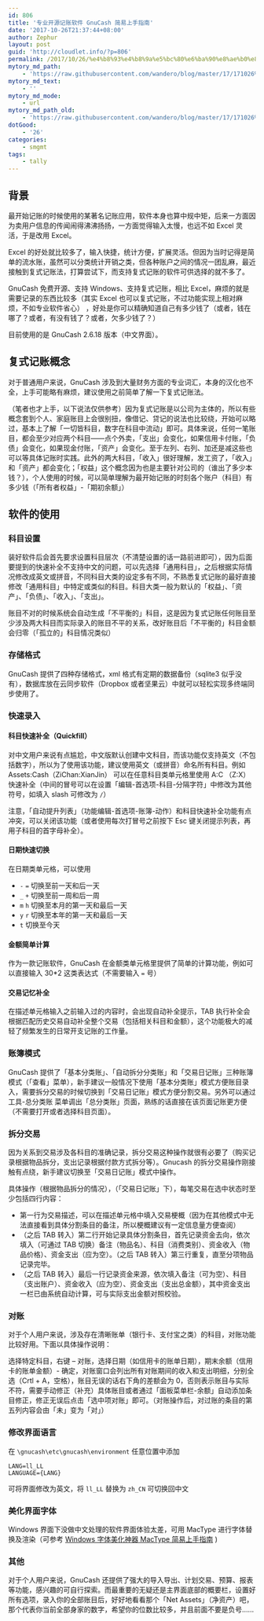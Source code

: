 ```yaml
---
id: 806
title: '专业开源记账软件 GnuCash 简易上手指南'
date: '2017-10-26T21:37:44+08:00'
author: Zephur
layout: post
guid: 'http://cloudlet.info/?p=806'
permalink: /2017/10/26/%e4%b8%93%e4%b8%9a%e5%bc%80%e6%ba%90%e8%ae%b0%e8%b4%a6%e8%bd%af%e4%bb%b6-gnucash-%e7%ae%80%e6%98%93%e4%b8%8a%e6%89%8b%e6%8c%87%e5%8d%97/
mytory_md_path:
    - 'https://raw.githubusercontent.com/wandero/blog/master/17/171026%20%E4%B8%93%E4%B8%9A%E5%BC%80%E6%BA%90%E8%AE%B0%E8%B4%A6%E8%BD%AF%E4%BB%B6%20GnuCash%20%E7%AE%80%E6%98%93%E4%B8%8A%E6%89%8B%E6%8C%87%E5%8D%97.md'
mytory_md_text:
    - ''
mytory_md_mode:
    - url
mytory_md_path_old:
    - 'https://raw.githubusercontent.com/wandero/blog/master/17/171026%20%E4%B8%93%E4%B8%9A%E5%BC%80%E6%BA%90%E8%AE%B0%E8%B4%A6%E8%BD%AF%E4%BB%B6%20GnuCash%20%E7%AE%80%E6%98%93%E4%B8%8A%E6%89%8B%E6%8C%87%E5%8D%97.md'
dotGood:
    - '26'
categories:
    - smgmt
tags:
    - tally
---
```


## 背景

最开始记账的时候使用的某著名记账应用，软件本身也算中规中矩，后来一方面因为卖用户信息的传闻闹得沸沸扬扬，一方面觉得输入太慢，也远不如 Excel 灵活，于是改用 Excel。

Excel 的好处就比较多了，输入快捷，统计方便，扩展灵活。但因为当时记得是简单的流水账，虽然可以分类统计开销之类，但各种账户之间的情况一团乱麻，最近接触到复式记账法，打算尝试下，而支持复式记账的软件可供选择的就不多了。

GnuCash 免费开源、支持 Windows、支持复式记账，相比 Excel，麻烦的就是需要记录的东西比较多（其实 Excel 也可以复式记账，不过功能实现上相对麻烦，不如专业软件省心） ，好处是你可以精确知道自己有多少钱了（或者，钱在哪了？或者，有没有钱了？或者，欠多少钱了？）

目前使用的是 GnuCash 2.6.18 版本（中文界面）。

## 复式记账概念

对于普通用户来说，GnuCash 涉及到大量财务方面的专业词汇，本身的汉化也不全，上手可能略有麻烦，建议使用之前简单了解一下复式记账法。

（笔者也才上手，以下说法仅供参考）因为复式记账是以公司为主体的，所以有些概念套到个人、家庭账目上会很别扭，像借记、贷记的说法也比较绕，开始可以略过，基本上了解「一切皆科目，数字在科目中流动」即可。具体来说，任何一笔账目，都会至少对应两个科目——点个外卖，「支出」会变化，如果信用卡付账，「负债」会变化，如果现金付账，「资产」会变化。至于左列、右列、加还是减这些也可以等具体记账时实践。此外的两大科目，「收入」很好理解，发工资了，「收入」和「资产」都会变化；「权益」这个概念因为也是主要针对公司的（谁出了多少本钱？），个人使用的时候，可以简单理解为最开始记账的时刻各个账户（科目）有多少钱（「所有者权益」-「期初余额」）

## 软件的使用

### 科目设置

装好软件后会首先要求设置科目层次（不清楚设置的话一路前进即可），因为后面要提到的快速补全不支持中文的问题，可以先选择「通用科目」，之后根据实际情况修改成英文或拼音，不同科目大类的设定多有不同，不熟悉复式记账的最好直接修改「通用科目」中特定或类似的科目。科目大类一般为默认的「权益」、「资产」、「负债」、「收入」、「支出」。

账目不对的时候系统会自动生成「不平衡的」科目，这是因为复式记账任何账目至少涉及两大科目而实际录入的账目不平的关系，改好账目后「不平衡的」科目金额会归零（「孤立的」科目情况类似）

### 存储格式

GnuCash 提供了四种存储格式，xml 格式有定期的数据备份（sqlite3 似乎没有），数据库放在云同步软件（Dropbox 或者坚果云）中就可以轻松实现多终端同步使用了。

### 快速录入

#### 科目快速补全（Quickfill）

对中文用户来说有点尴尬，中文版默认创建中文科目，而该功能仅支持英文（不包括数字），所以为了使用该功能，建议使用英文（或拼音）命名所有科目。例如 Assets:Cash（ZiChan:XianJin） 可以在任意科目类单元格里使用 A:C （Z:X）快速补全（中间的冒号可以在设置「编辑-首选项-科目-分隔字符」中修改为其他符号，如填入 slash 可修改为 `/`）

注意，「自动提升列表」（功能编辑-首选项-账簿-动作）和科目快速补全功能有点冲突，可以关闭该功能（或者使用每次打冒号之前按下 Esc 键关闭提示列表，再用子科目的首字母补全）。

#### 日期快速切换

在日期类单元格，可以使用

- `-` `=` 切换至前一天和后一天
- `_` `+` 切换至前一周和后一周
- `m` `h` 切换至本月的第一天和最后一天
- `y` `r` 切换至本年的第一天和最后一天
- `t` 切换至今天

#### 金额简单计算

作为一款记账软件，GnuCash 在金额类单元格里提供了简单的计算功能，例如可以直接输入 30\*2 这类表达式（不需要输入 `=` 号）

#### 交易记忆补全

在描述单元格输入之前输入过的内容时，会出现自动补全提示，TAB 执行补全会根据匹配历史交易自动补全整个交易（包括相关科目和金额），这个功能极大的减轻了频繁发生的日常开支记账的工作量。

### 账簿模式

GnuCash 提供了「基本分类账」、「自动拆分分类账」和「交易日记账」三种账簿模式（「查看」菜单），新手建议一般情况下使用「基本分类账」模式方便账目录入，需要拆分交易的时候切换到「交易日记账」模式方便分割交易。另外可以通过 工具-总分类账 菜单调出「总分类账」页面，熟练的话直接在该页面记账更方便（不需要打开或者选择科目页面）。

### 拆分交易

因为关系到交易涉及各科目的准确记录，拆分交易这种操作就很有必要了（购买记录根据物品拆分，支出记录根据付款方式拆分等）。Gnucash 的拆分交易操作刚接触有点绕，新手建议切换至「交易日记账」模式中操作。

具体操作（根据物品拆分的情况），（「交易日记账」下），每笔交易在选中状态时至少包括四行内容：

- 第一行为交易描述，可以在描述单元格中填入交易梗概（因为在其他模式中无法直接看到具体分割条目的备注，所以梗概建议有一定信息量方便查阅）
- （之后 TAB 转入）第二行开始记录具体分割条目，首先记录资金去向，依次填入（可通过 TAB 切换）备注（物品名）、科目（消费类别）、资金收入（物品价格）、资金支出（应为空）。（之后 TAB 转入）第三行重复，直至分项物品记录完毕。
- （之后 TAB 转入）最后一行记录资金来源，依次填入备注（可为空）、科目（支出账户）、资金收入（应为空）、资金支出（支出总金额），其中资金支出一栏已由系统自动计算，可与实际支出金额对照校验。

### 对账

对于个人用户来说，涉及存在清晰账单（银行卡、支付宝之类）的科目，对账功能比较好用。下面以具体操作说明：

选择特定科目，右键 – 对账，选择日期（如信用卡的账单日期），期末余额（信用卡的账单金额）- 确定，对账窗口会列出所有对账期间的收入和支出明细，分别全选（Crtl + A，空格），账目无误的话右下角的差额会为 0，否则表示账目与实际不符，需要手动修正（补充）具体账目或者通过「面板菜单栏-余额」自动添加条目修正，修正无误后点击「选中项对账」即可。（对账操作后，对过账的条目的第五列内容会由「未」变为「对」）

### 修改界面语言

在 `\gnucash\etc\gnucash\environment` 任意位置中添加

```
LANG=ll_LL
LANGUAGE={LANG}
```

可将界面修改为英文，将 `ll_LL` 替换为 `zh_CN` 可切换回中文

### 美化界面字体

Windows 界面下没做中文处理的软件界面体验太差，可用 MacType 进行字体替换及渲染（可参考 [Windows 字体美化神器 MacType 简易上手指南](/t/821) )

### 其他

对于个人用户来说，GnuCash 还提供了强大的导入导出、计划交易、预算、报表等功能，感兴趣的可自行探索。而最重要的无疑还是主界面底部的概要栏，设置好所有选项，录入你的全部账目后，好好地看看那个「Net Assets」（净资产）吧，那个代表你当前全部身家的数字，希望你的位数比较多，并且前面不要是负号……